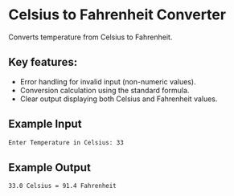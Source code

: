 # Celsius to Fahrenheit Converter

Converts temperature from Celsius to Fahrenheit.

## Key features:

- Error handling for invalid input (non-numeric values).
- Conversion calculation using the standard formula.
- Clear output displaying both Celsius and Fahrenheit values.

## Example Input 
```bash
Enter Temperature in Celsius: 33
```
## Example Output 

```bash
33.0 Celsius = 91.4 Fahrenheit
```
